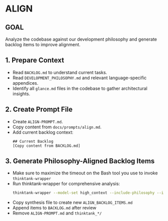 # ALIGN

## GOAL
Analyze the codebase against our development philosophy and generate backlog items to improve alignment.

## 1. Prepare Context
- Read `BACKLOG.md` to understand current tasks.
- Read `DEVELOPMENT_PHILOSOPHY.md` and relevant language-specific appendices.
- Identify all `glance.md` files in the codebase to gather architectural insights.

## 2. Create Prompt File
- Create `ALIGN-PROMPT.md`.
- Copy content from `docs/prompts/align.md`.
- Add current backlog context:
  ```
  ## Current Backlog
  [Copy content from BACKLOG.md]
  ```

## 3. Generate Philosophy-Aligned Backlog Items
- Make sure to maximize the timeout on the Bash tool you use to invoke `thinktank-wrapper`
- Run thinktank-wrapper for comprehensive analysis:
  ```bash
  thinktank-wrapper --model-set high_context --include-philosophy --include-glance --instructions ALIGN-PROMPT.md ./
  ```
- Copy synthesis file to create new `ALIGN_BACKLOG_ITEMS.md`
- Append items to `BACKLOG.md` after review
- Remove `ALIGN-PROMPT.md` and `thinktank_*/`


